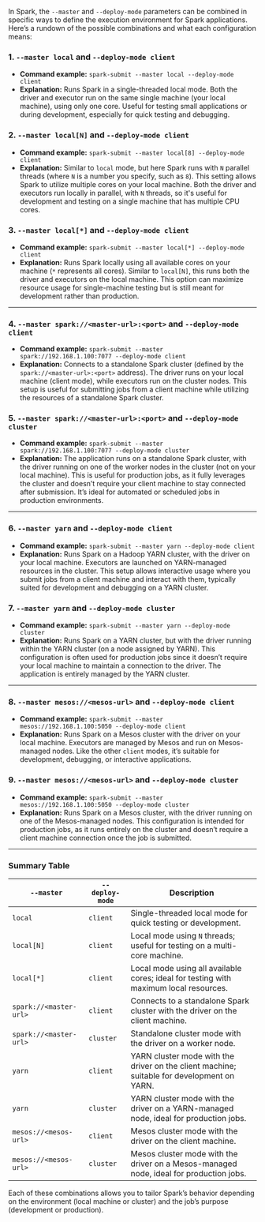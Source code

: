 In Spark, the `--master` and `--deploy-mode` parameters can be combined in specific ways to define the execution environment for Spark applications. Here’s a rundown of the possible combinations and what each configuration means:

### 1. `--master local` and `--deploy-mode client`
- **Command example:** `spark-submit --master local --deploy-mode client`
- **Explanation:** Runs Spark in a single-threaded local mode. Both the driver and executor run on the same single machine (your local machine), using only one core. Useful for testing small applications or during development, especially for quick testing and debugging.

### 2. `--master local[N]` and `--deploy-mode client`
- **Command example:** `spark-submit --master local[8] --deploy-mode client`
- **Explanation:** Similar to `local` mode, but here Spark runs with `N` parallel threads (where `N` is a number you specify, such as `8`). This setting allows Spark to utilize multiple cores on your local machine. Both the driver and executors run locally in parallel, with `N` threads, so it's useful for development and testing on a single machine that has multiple CPU cores.

### 3. `--master local[*]` and `--deploy-mode client`
- **Command example:** `spark-submit --master local[*] --deploy-mode client`
- **Explanation:** Runs Spark locally using all available cores on your machine (`*` represents all cores). Similar to `local[N]`, this runs both the driver and executors on the local machine. This option can maximize resource usage for single-machine testing but is still meant for development rather than production.

---

### 4. `--master spark://<master-url>:<port>` and `--deploy-mode client`
- **Command example:** `spark-submit --master spark://192.168.1.100:7077 --deploy-mode client`
- **Explanation:** Connects to a standalone Spark cluster (defined by the `spark://<master-url>:<port>` address). The driver runs on your local machine (client mode), while executors run on the cluster nodes. This setup is useful for submitting jobs from a client machine while utilizing the resources of a standalone Spark cluster.

### 5. `--master spark://<master-url>:<port>` and `--deploy-mode cluster`
- **Command example:** `spark-submit --master spark://192.168.1.100:7077 --deploy-mode cluster`
- **Explanation:** The application runs on a standalone Spark cluster, with the driver running on one of the worker nodes in the cluster (not on your local machine). This is useful for production jobs, as it fully leverages the cluster and doesn’t require your client machine to stay connected after submission. It’s ideal for automated or scheduled jobs in production environments.

---

### 6. `--master yarn` and `--deploy-mode client`
- **Command example:** `spark-submit --master yarn --deploy-mode client`
- **Explanation:** Runs Spark on a Hadoop YARN cluster, with the driver on your local machine. Executors are launched on YARN-managed resources in the cluster. This setup allows interactive usage where you submit jobs from a client machine and interact with them, typically suited for development and debugging on a YARN cluster.

### 7. `--master yarn` and `--deploy-mode cluster`
- **Command example:** `spark-submit --master yarn --deploy-mode cluster`
- **Explanation:** Runs Spark on a YARN cluster, but with the driver running within the YARN cluster (on a node assigned by YARN). This configuration is often used for production jobs since it doesn’t require your local machine to maintain a connection to the driver. The application is entirely managed by the YARN cluster.

---

### 8. `--master mesos://<mesos-url>` and `--deploy-mode client`
- **Command example:** `spark-submit --master mesos://192.168.1.100:5050 --deploy-mode client`
- **Explanation:** Runs Spark on a Mesos cluster with the driver on your local machine. Executors are managed by Mesos and run on Mesos-managed nodes. Like the other `client` modes, it’s suitable for development, debugging, or interactive applications.

### 9. `--master mesos://<mesos-url>` and `--deploy-mode cluster`
- **Command example:** `spark-submit --master mesos://192.168.1.100:5050 --deploy-mode cluster`
- **Explanation:** Runs Spark on a Mesos cluster, with the driver running on one of the Mesos-managed nodes. This configuration is intended for production jobs, as it runs entirely on the cluster and doesn’t require a client machine connection once the job is submitted.

---

### Summary Table

| `--master`                 | `--deploy-mode` | Description                                                                                           |
|----------------------------|-----------------|-------------------------------------------------------------------------------------------------------|
| `local`                    | `client`        | Single-threaded local mode for quick testing or development.                                          |
| `local[N]`                 | `client`        | Local mode using `N` threads; useful for testing on a multi-core machine.                             |
| `local[*]`                 | `client`        | Local mode using all available cores; ideal for testing with maximum local resources.                 |
| `spark://<master-url>`     | `client`        | Connects to a standalone Spark cluster with the driver on the client machine.                         |
| `spark://<master-url>`     | `cluster`       | Standalone cluster mode with the driver on a worker node.                                             |
| `yarn`                     | `client`        | YARN cluster mode with the driver on the client machine; suitable for development on YARN.            |
| `yarn`                     | `cluster`       | YARN cluster mode with the driver on a YARN-managed node, ideal for production jobs.                  |
| `mesos://<mesos-url>`      | `client`        | Mesos cluster mode with the driver on the client machine.                                             |
| `mesos://<mesos-url>`      | `cluster`       | Mesos cluster mode with the driver on a Mesos-managed node, ideal for production jobs.                |

Each of these combinations allows you to tailor Spark’s behavior depending on the environment (local machine or cluster) and the job’s purpose (development or production).

